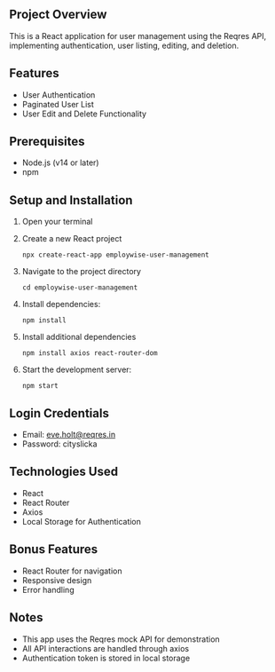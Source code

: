 ## Project Overview
This is a React application for user management using the Reqres API, implementing authentication, user listing, editing, and deletion.

## Features
- User Authentication
- Paginated User List
- User Edit and Delete Functionality

## Prerequisites
- Node.js (v14 or later)
- npm

## Setup and Installation
1. Open your terminal
2. Create a new React project
   ```
   npx create-react-app employwise-user-management
   ```
3. Navigate to the project directory
   ```
   cd employwise-user-management
   ```
4. Install dependencies:
   ```
   npm install
   ```
5. Install additional dependencies
   ```
   npm install axios react-router-dom
   ```

6. Start the development server:
   ```
   npm start
   ```

## Login Credentials
- Email: eve.holt@reqres.in
- Password: cityslicka

## Technologies Used
- React
- React Router
- Axios
- Local Storage for Authentication

## Bonus Features
- React Router for navigation
- Responsive design
- Error handling

## Notes
- This app uses the Reqres mock API for demonstration
- All API interactions are handled through axios
- Authentication token is stored in local storage
